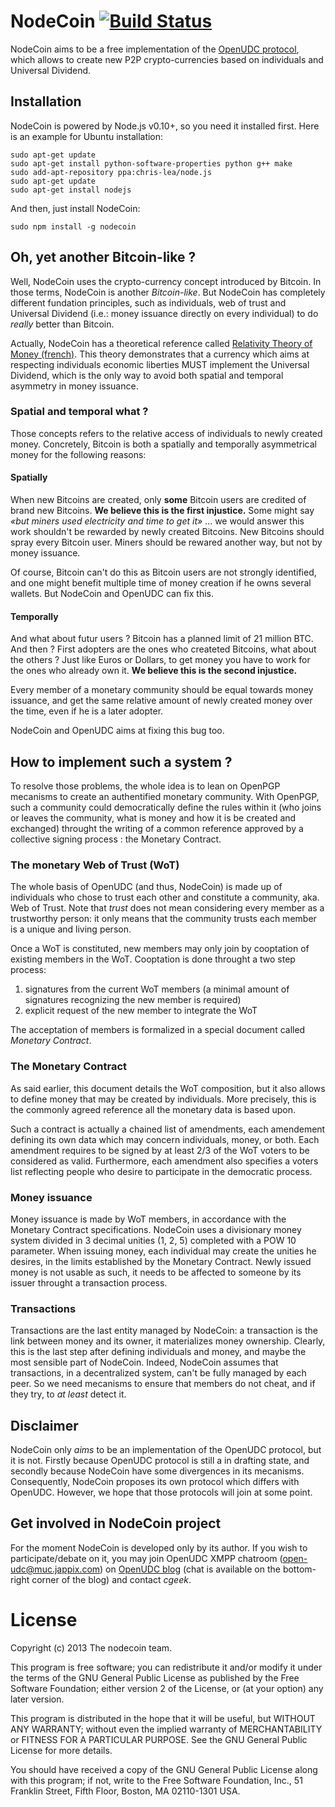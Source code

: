 # NodeCoin [![Build Status](https://api.travis-ci.org/c-geek/nodecoin.png)](https://api.travis-ci.org/c-geek/nodecoin.png)

NodeCoin aims to be a free implementation of the [OpenUDC protocol](https://github.com/Open-UDC/open-udc), which allows to create new P2P crypto-currencies based on individuals and Universal Dividend.

## Installation

NodeCoin is powered by Node.js v0.10+, so you need it installed first. Here is an example for Ubuntu installation:

	sudo apt-get update
	sudo apt-get install python-software-properties python g++ make
	sudo add-apt-repository ppa:chris-lea/node.js
	sudo apt-get update
	sudo apt-get install nodejs

And then, just install NodeCoin:

	sudo npm install -g nodecoin

## Oh, yet another Bitcoin-like ?

Well, NodeCoin uses the crypto-currency concept introduced by Bitcoin. In those terms, NodeCoin is another *Bitcoin-like*. But NodeCoin has completely different fundation principles, such as individuals, web of trust and Universal Dividend (i.e.: money issuance directly on every individual) to do *really* better than Bitcoin.

Actually, NodeCoin has a theoretical reference called [Relativity Theory of Money (french)](http://wiki.creationmonetaire.info/). This theory demonstrates that a currency which aims at respecting individuals economic liberties MUST implement the Universal Dividend, which is the only way to avoid both spatial and temporal asymmetry in money issuance.

### Spatial and temporal what ?

Those concepts refers to the relative access of individuals to newly created money. Concretely, Bitcoin is both a spatially and temporally asymmetrical money for the following reasons:

#### Spatially

When new Bitcoins are created, only **some** Bitcoin users are credited of brand new Bitcoins. **We believe this is the first injustice.** Some might say *«but miners used electricity and time to get it»* ... we would answer this work shouldn't be rewarded by newly created Bitcoins. New Bitcoins should spray every Bitcoin user. Miners should be rewared another way, but not by money issuance.

Of course, Bitcoin can't do this as Bitcoin users are not strongly identified, and one might benefit multiple time of money creation if he owns several wallets. But NodeCoin and OpenUDC can fix this.

#### Temporally

And what about futur users ? Bitcoin has a planned limit of 21 million BTC. And then ? First adopters are the ones who createted Bitcoins, what about the others ? Just like Euros or Dollars, to get money you have to work for the ones who already own it. **We believe this is the second injustice.**

Every member of a monetary community should be equal towards money issuance, and get the same relative amount of newly created money over the time, even if he is a later adopter.

NodeCoin and OpenUDC aims at fixing this bug too.

## How to implement such a system ?

To resolve those problems, the whole idea is to lean on OpenPGP mecanisms to create an authentified monetary community. With OpenPGP, such a community could democratically define the rules within it (who joins or leaves the community, what is money and how it is be created and exchanged) throught the writing of a common reference approved by a collective signing process : the Monetary Contract.

### The monetary Web of Trust (WoT)

The whole basis of OpenUDC (and thus, NodeCoin) is made up of individuals who chose to trust each other and constitute a community, aka. Web of Trust. Note that *trust* does not mean considering every member as a trustworthy person: it only means that the community trusts each member is a unique and living person.

Once a WoT is constituted, new members may only join by cooptation of existing members in the WoT. Cooptation is done throught a two step process:

1. signatures from the current WoT members (a minimal amount of signatures recognizing the new member is required)
2. explicit request of the new member to integrate the WoT

The acceptation of members is formalized in a special document called *Monetary Contract*.

### The Monetary Contract

As said earlier, this document details the WoT composition, but it also allows to define money that may be created by individuals. More precisely, this is the commonly agreed reference all the monetary data is based upon.

Such a contract is actually a chained list of amendments, each amendement defining its own data which may concern individuals, money, or both. Each amendment requires to be signed by at least 2/3 of the WoT voters to be considered as valid. Furthermore, each amendment also specifies a voters list reflecting people who desire to participate in the democratic process.

### Money issuance

Money issuance is made by WoT members, in accordance with the Monetary Contract specifications. NodeCoin uses a divisionary money system divided in 3 decimal unities (1, 2, 5) completed with a POW 10 parameter. When issuing money, each individual may create the unities he desires, in the limits established by the Monetary Contract. Newly issued money is not usable as such, it needs to be affected to someone by its issuer throught a transaction process.

### Transactions

Transactions are the last entity managed by NodeCoin: a transaction is the link between money and its owner, it materializes money ownership. Clearly, this is the last step after defining individuals and money, and maybe the most sensible part of NodeCoin. Indeed, NodeCoin assumes that transactions, in a decentralized system, can't be fully managed by each peer. So we need mecanisms to ensure that members do not cheat, and if they try, to _at least_ detect it.

## Disclaimer

NodeCoin only *aims* to be an implementation of the OpenUDC protocol, but it is not. Firstly because OpenUDC protocol is still a in drafting state, and secondly because NodeCoin have some divergences in its mecanisms.
Consequently, NodeCoin proposes its own protocol which differs with OpenUDC. However, we hope that those protocols will join at some point.

## Get involved in NodeCoin project

For the moment NodeCoin is developed only by its author. If you wish to participate/debate on it, you may join OpenUDC XMPP chatroom (open-udc@muc.jappix.com) on [OpenUDC blog](http://www.openudc.org/) (chat is available on the bottom-right corner of the blog) and contact *cgeek*.

# License

Copyright (c) 2013 The nodecoin team.

This program is free software; you can redistribute it and/or modify it under the terms of the GNU General Public License as published by the Free Software Foundation; either version 2 of the License, or (at your option) any later version.

This program is distributed in the hope that it will be useful, but WITHOUT ANY WARRANTY; without even the implied warranty of MERCHANTABILITY or FITNESS FOR A PARTICULAR PURPOSE. See the GNU General Public License for more details.

You should have received a copy of the GNU General Public License along with this program; if not, write to the Free Software Foundation, Inc., 51 Franklin Street, Fifth Floor, Boston, MA 02110-1301 USA.